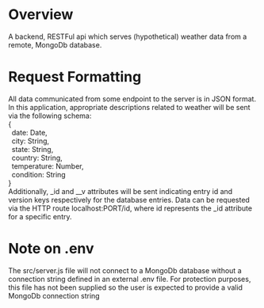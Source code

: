 # Overview
A backend, RESTFul api which serves (hypothetical) weather data from a remote, MongoDb database. 

# Request Formatting
All data communicated from some endpoint to the server is in JSON format. In this application, appropriate descriptions related to weather will be sent via the following schema: <br />
{<br />
  &ensp;date: Date,<br />
  &ensp;city: String,<br />
  &ensp;state: String,<br /> 
  &ensp;country: String,<br />
  &ensp;temperature: Number,<br />
  &ensp;condition: String<br />
}<br />
Additionally, _id and __v attributes will be sent indicating entry id and version keys respectively for the database entries. Data can be requested via the HTTP route localhost:PORT/id, where id represents the _id attribute for a specific entry.

# Note on .env
The src/server.js file will not connect to a MongoDb database without a connection string defined in an external .env file. For protection purposes, this file has not been supplied so the user is expected to provide a valid MongoDb connection string
